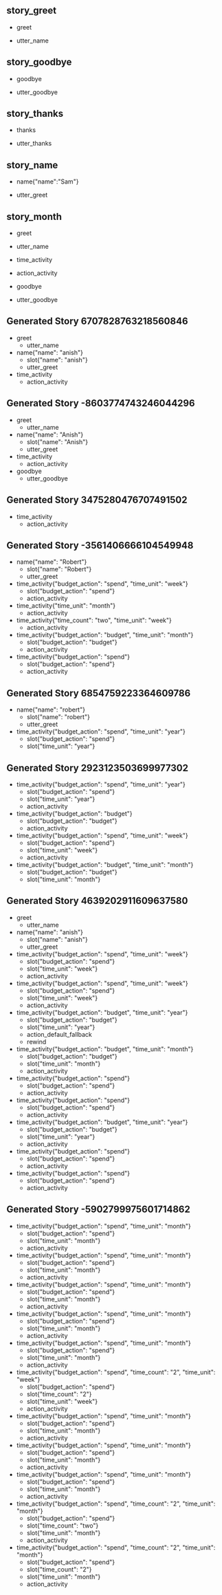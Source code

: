 ## story_greet <!--- The name of the story. It is not mandatory, but useful for debugging. --> 
* greet <!--- User input expressed as intent. In this case it represents users message 'Hello'. --> 
 - utter_name <!--- The response of the chatbot expressed as an action. In this case it represents chatbot's response 'Hello, how can I help?' --> 
 
## story_goodbye
* goodbye
 - utter_goodbye

## story_thanks
* thanks
 - utter_thanks
 
## story_name
* name{"name":"Sam"}
 - utter_greet
 
## story_month
* greet
 - utter_name
* time_activity
 - action_activity
* goodbye
 - utter_goodbye
 
## Generated Story 6707828763218560846
* greet
    - utter_name
* name{"name": "anish"}
    - slot{"name": "anish"}
    - utter_greet
* time_activity
    - action_activity

## Generated Story -8603774743246044296
* greet
    - utter_name
* name{"name": "Anish"}
    - slot{"name": "Anish"}
    - utter_greet
* time_activity
    - action_activity
* goodbye
    - utter_goodbye

## Generated Story 3475280476707491502
* time_activity
    - action_activity

## Generated Story -3561406666104549948
* name{"name": "Robert"}
    - slot{"name": "Robert"}
    - utter_greet
* time_activity{"budget_action": "spend", "time_unit": "week"}
    - slot{"budget_action": "spend"}
    - action_activity
* time_activity{"time_unit": "month"}
    - action_activity
* time_activity{"time_count": "two", "time_unit": "week"}
    - action_activity
* time_activity{"budget_action": "budget", "time_unit": "month"}
    - slot{"budget_action": "budget"}
    - action_activity
* time_activity{"budget_action": "spend"}
    - slot{"budget_action": "spend"}
    - action_activity

## Generated Story 6854759223364609786
* name{"name": "robert"}
    - slot{"name": "robert"}
    - utter_greet
* time_activity{"budget_action": "spend", "time_unit": "year"}
    - slot{"budget_action": "spend"}
    - slot{"time_unit": "year"}

## Generated Story 2923123503699977302
* time_activity{"budget_action": "spend", "time_unit": "year"}
    - slot{"budget_action": "spend"}
    - slot{"time_unit": "year"}
    - action_activity
* time_activity{"budget_action": "budget"}
    - slot{"budget_action": "budget"}
    - action_activity
* time_activity{"budget_action": "spend", "time_unit": "week"}
    - slot{"budget_action": "spend"}
    - slot{"time_unit": "week"}
    - action_activity
* time_activity{"budget_action": "budget", "time_unit": "month"}
    - slot{"budget_action": "budget"}
    - slot{"time_unit": "month"}

## Generated Story 4639202911609637580
* greet
    - utter_name
* name{"name": "anish"}
    - slot{"name": "anish"}
    - utter_greet
* time_activity{"budget_action": "spend", "time_unit": "week"}
    - slot{"budget_action": "spend"}
    - slot{"time_unit": "week"}
    - action_activity
* time_activity{"budget_action": "spend", "time_unit": "week"}
    - slot{"budget_action": "spend"}
    - slot{"time_unit": "week"}
    - action_activity
* time_activity{"budget_action": "budget", "time_unit": "year"}
    - slot{"budget_action": "budget"}
    - slot{"time_unit": "year"}
    - action_default_fallback
    - rewind
* time_activity{"budget_action": "budget", "time_unit": "month"}
    - slot{"budget_action": "budget"}
    - slot{"time_unit": "month"}
    - action_activity
* time_activity{"budget_action": "spend"}
    - slot{"budget_action": "spend"}
    - action_activity
* time_activity{"budget_action": "spend"}
    - slot{"budget_action": "spend"}
    - action_activity
* time_activity{"budget_action": "budget", "time_unit": "year"}
    - slot{"budget_action": "budget"}
    - slot{"time_unit": "year"}
    - action_activity
* time_activity{"budget_action": "spend"}
    - slot{"budget_action": "spend"}
    - action_activity
* time_activity{"budget_action": "spend"}
    - slot{"budget_action": "spend"}
    - action_activity

## Generated Story -5902799975601714862
* time_activity{"budget_action": "spend", "time_unit": "month"}
    - slot{"budget_action": "spend"}
    - slot{"time_unit": "month"}
    - action_activity
* time_activity{"budget_action": "spend", "time_unit": "month"}
    - slot{"budget_action": "spend"}
    - slot{"time_unit": "month"}
    - action_activity
* time_activity{"budget_action": "spend", "time_unit": "month"}
    - slot{"budget_action": "spend"}
    - slot{"time_unit": "month"}
    - action_activity
* time_activity{"budget_action": "spend", "time_unit": "month"}
    - slot{"budget_action": "spend"}
    - slot{"time_unit": "month"}
    - action_activity
* time_activity{"budget_action": "spend", "time_unit": "month"}
    - slot{"budget_action": "spend"}
    - slot{"time_unit": "month"}
    - action_activity
* time_activity{"budget_action": "spend", "time_count": "2", "time_unit": "week"}
    - slot{"budget_action": "spend"}
    - slot{"time_count": "2"}
    - slot{"time_unit": "week"}
    - action_activity
* time_activity{"budget_action": "spend", "time_unit": "month"}
    - slot{"budget_action": "spend"}
    - slot{"time_unit": "month"}
    - action_activity
* time_activity{"budget_action": "spend", "time_unit": "month"}
    - slot{"budget_action": "spend"}
    - slot{"time_unit": "month"}
    - action_activity
* time_activity{"budget_action": "spend", "time_unit": "month"}
    - slot{"budget_action": "spend"}
    - slot{"time_unit": "month"}
    - action_activity
* time_activity{"budget_action": "spend", "time_count": "2", "time_unit": "month"}
    - slot{"budget_action": "spend"}
    - slot{"time_count": "two"}
    - slot{"time_unit": "month"}
    - action_activity
* time_activity{"budget_action": "spend", "time_count": "2", "time_unit": "month"}
    - slot{"budget_action": "spend"}
    - slot{"time_count": "2"}
    - slot{"time_unit": "month"}
    - action_activity

